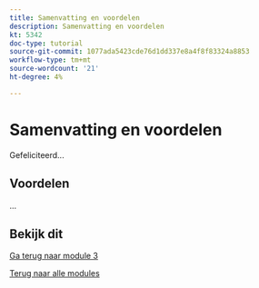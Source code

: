 ```yaml
---
title: Samenvatting en voordelen
description: Samenvatting en voordelen
kt: 5342
doc-type: tutorial
source-git-commit: 1077ada5423cde76d1dd337e8a4f8f83324a8853
workflow-type: tm+mt
source-wordcount: '21'
ht-degree: 4%

---
```


# Samenvatting en voordelen

Gefeliciteerd...

## Voordelen

...

## Bekijk dit


[Ga terug naar module 3](./rtcdp.md)

[Terug naar alle modules](../../../overview.md)
